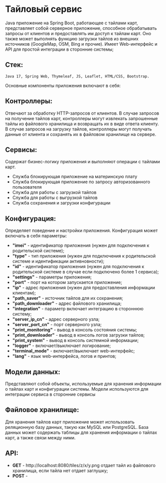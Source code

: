 # Тайловый сервис
Java приложение на Spring Boot, работающее с тайлами карт,
представляет собой серверное приложение, способное обрабатывать
запросы от клиентов и предоставлять им доступ к тайлам карт.
Оно также может выполнять функцию загрузки тайлов из внешних источников (GoogleMap, OSM, Bing и прочие).
Имеет Web-интерфейс и API для простой интеграции в сторонние системы;

## Cтек:
    Java 17, Spring Web, Thymeleaf, JS, Leaflet, HTML/CSS, Bootstrap.

Основные компоненты приложения включают в себя:

 ## Контроллеры: 
 Отвечают за обработку HTTP-запросов от клиентов.
 В случае запросов на получение тайлов карт, контроллеры могут
 извлекать запрошенные тайлы из файлового хранилища и
 возвращать их в виде ответа клиенту. В случае запросов на загрузку
 тайлов, контроллеры могут получать данные от клиента и сохранять
 их в файловом хранилище на сервере.

 ## Сервисы:
 Содержат бизнес-логику приложения и выполняют операции с тайлами карт.
 * Служба блокирующая приложение на материнскую плату
 * Служба блокирующая приложение по запросу авторизованного пользователя
 * Служба для работы с загрузкой тайлов
 * Служба для работы с выгрузкой тайлов
 * Служба сохранения и загрузки конфигурации

 ## Конфигурация:
 Определяет поведение и настройки приложения.
 Конфигурация может включать в себя параметры: 

* **"imei"** -  идентификатор приложения (нужен для подключения к родительской системе);
* **"type"** - тип приложения (нужен для подключения к родительской системе и идентификации активновности);
* **"id"** - идентификатор приложения (нужен для подключения к родительской системе в случае если подключено более 1 сервиса);
* **"settings"** - параметры приложения;
* **"port"** - порт на котором запускается приложение;
* **"ip"** - адрес приложения (нужен для предоставления информации клиентам);
* **"path_saver"** - источник тайлов для их сохранения;
* **"path_downloader"** - адрес файлового хранилища;
* **"integration"** - параметр включает интеграцию в стороннюю систему;
* **"server_ip_cn"** - адрес серверного узла;
* **"server_port_cn"** - порт серверного узла;
* **"print_monitoring"** - вывод в консоль состояния системы;
* **"print_downloader"** - вывод в консоль логов загрузки тайлов;
* **"print_system"** - вывод в консоль системной информации;
* **"logger"** - включает/выключает логирование;
* **"terminal_mode"** - включает/выключает web-интерфейс; 
* **"lang"** - язык web-интерфейса, логов и принтов;

 ## Модели данных:
 Представляют собой объекты,
 используемые для хранения информации о тайлах карт и конфигурации системы.
 Модели используются для интеграции сервиса в сторонние сервисы

 ## Файловое хранилище: 
 Для хранения тайлов карт приложение может использовать реляционную базу данных,
 такую как MySQL или PostgreSQL. База данных может содержать таблицы для хранения информации о
 тайлах карт, а также связи между ними.
 
## API:
* **GET** - http://localhost:8080/tiles/z/x/y.png отдает тайл из файлового хранилища, если тайла нет отдает заглушку; 
* **POST** - 